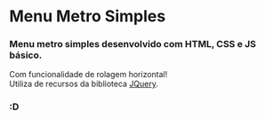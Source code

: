 # Menu Metro Simples  
### Menu metro simples desenvolvido com HTML, CSS e JS básico.  
Com funcionalidade de rolagem horizontal!  
Utiliza de recursos da biblioteca [JQuery](http://jquery.com/).  
### :D
